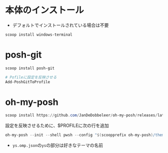 # 本体のインストール
* デフォルトでインストールされている場合は不要
```Powershell
scoop install windows-terminal
```

# posh-git
```Powershell
scoop install posh-git

# Pofileに設定を反映させる
Add-PoshGitToProfile
```

# oh-my-posh
```Powershell
scoop install https://github.com/JanDeDobbeleer/oh-my-posh/releases/latest/download/oh-my-posh.json
```
設定を反映させるために、$PROFILEに次の行を追加

```profile.ps1
oh-my-posh --init --shell pwsh --config "$(scoopprefix oh-my-posh)/themes/ys.omp.json" |Invoke-Expression
```
* `ys.omp.json`の`ys`の部分は好きなテーマの名前
